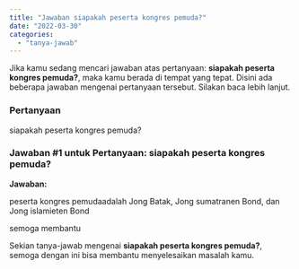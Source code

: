 ```yaml
---
title: "Jawaban siapakah peserta kongres pemuda?​"
date: "2022-03-30"
categories: 
  - "tanya-jawab"
---
```


Jika kamu sedang mencari jawaban atas pertanyaan: **siapakah peserta kongres pemuda?​**, maka kamu berada di tempat yang tepat. Disini ada beberapa jawaban mengenai pertanyaan tersebut. Silakan baca lebih lanjut.

### Pertanyaan

siapakah peserta kongres pemuda?​

### Jawaban #1 untuk Pertanyaan: siapakah peserta kongres pemuda?​

**Jawaban:**

peserta kongres pemudaadalah Jong Batak, Jong sumatranen Bond, dan Jong islamieten Bond

semoga membantu

Sekian tanya-jawab mengenai **siapakah peserta kongres pemuda?​**, semoga dengan ini bisa membantu menyelesaikan masalah kamu.
